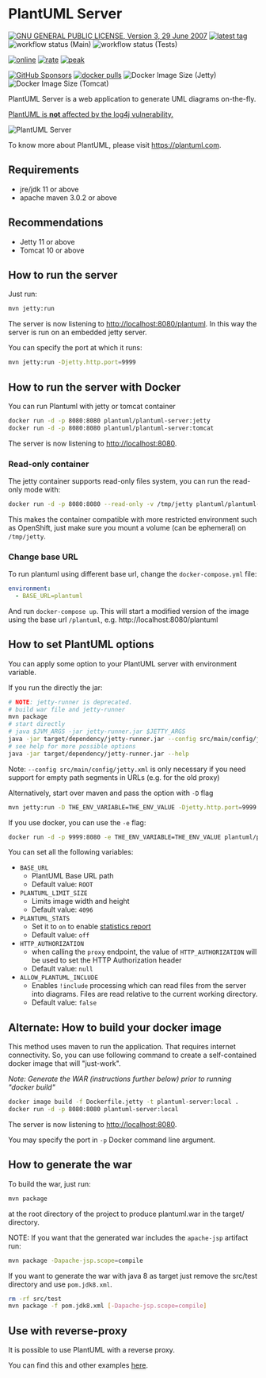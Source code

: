# PlantUML Server

[![GNU GENERAL PUBLIC LICENSE, Version 3, 29 June 2007](https://img.shields.io/github/license/plantuml/plantuml-server.svg?color=blue)](https://www.gnu.org/licenses/gpl-3.0)
[![latest tag](https://img.shields.io/github/v/tag/plantuml/plantuml-server)](https://github.com/plantuml/plantuml-server/tags)
![workflow status (Main)](https://github.com/plantuml/plantuml-server/actions/workflows/main.yml/badge.svg)
![workflow status (Tests)](https://github.com/plantuml/plantuml-server/actions/workflows/tests.yml/badge.svg)

[![online](https://img.shields.io/endpoint?url=https://www.plantuml.com/plantuml/badge)](https://www.plantuml.com/plantuml/uml/SyfFKj2rKt3CoKnELR1Io4ZDoSa70000)
[![rate](https://img.shields.io/endpoint?url=https://www.plantuml.com/plantuml/rate)](https://www.plantuml.com/plantuml/uml/SyfFKj2rKt3CoKnELR1Io4ZDoSa70000)
[![peak](https://img.shields.io/endpoint?url=https://www.plantuml.com/plantuml/rate?peak)](https://www.plantuml.com/plantuml/uml/SyfFKj2rKt3CoKnELR1Io4ZDoSa70000)

[![GitHub Sponsors](https://img.shields.io/github/sponsors/plantuml?logo=github)](https://github.com/sponsors/plantuml/)
[![docker pulls](https://img.shields.io/docker/pulls/plantuml/plantuml-server.svg?color=blue)](https://hub.docker.com/r/plantuml/plantuml-server)
![Docker Image Size (Jetty)](https://img.shields.io/docker/image-size/plantuml/plantuml-server/jetty?label=jetty%20image%20size)
![Docker Image Size (Tomcat)](https://img.shields.io/docker/image-size/plantuml/plantuml-server/tomcat?label=tomcat%20image%20size)

PlantUML Server is a web application to generate UML diagrams on-the-fly.

[PlantUML is **not** affected by the log4j vulnerability.](https://github.com/plantuml/plantuml/issues/826)


![PlantUML Server](https://raw.githubusercontent.com/plantuml/plantuml-server/master/screenshots/screenshot.png)

To know more about PlantUML, please visit https://plantuml.com.


## Requirements

- jre/jdk 11 or above
- apache maven 3.0.2 or above

## Recommendations

- Jetty 11 or above
- Tomcat 10 or above


## How to run the server

Just run:

```sh
mvn jetty:run
```

The server is now listening to [http://localhost:8080/plantuml](http://localhost:8080/plantuml).
In this way the server is run on an embedded jetty server.

You can specify the port at which it runs:

```sh
mvn jetty:run -Djetty.http.port=9999
```


## How to run the server with Docker

You can run Plantuml with jetty or tomcat container
```sh
docker run -d -p 8080:8080 plantuml/plantuml-server:jetty
docker run -d -p 8080:8080 plantuml/plantuml-server:tomcat
```

The server is now listening to [http://localhost:8080](http://localhost:8080).

### Read-only container

The jetty container supports read-only files system, you can run the read-only mode with:
```sh
docker run -d -p 8080:8080 --read-only -v /tmp/jetty plantuml/plantuml-server:jetty
```

This makes the container compatible with more restricted environment such as OpenShift, just make sure you mount a volume (can be ephemeral) on `/tmp/jetty`.

### Change base URL

To run plantuml using different base url, change the `docker-compose.yml` file:
```yaml
environment:
  - BASE_URL=plantuml
```

And run `docker-compose up`. This will start a modified version of the image using the base url `/plantuml`, e.g. http://localhost:8080/plantuml


## How to set PlantUML options

You can apply some option to your PlantUML server with environment variable.

If you run the directly the jar:
```sh
# NOTE: jetty-runner is deprecated.
# build war file and jetty-runner
mvn package
# start directly
# java $JVM_ARGS -jar jetty-runner.jar $JETTY_ARGS
java -jar target/dependency/jetty-runner.jar --config src/main/config/jetty.xml --port 9999 --path /plantuml target/plantuml.war
# see help for more possible options
java -jar target/dependency/jetty-runner.jar --help
```
Note: `--config src/main/config/jetty.xml` is only necessary if you need support for empty path segments in URLs (e.g. for the old proxy)

Alternatively, start over maven and pass the option with `-D` flag
```sh
mvn jetty:run -D THE_ENV_VARIABLE=THE_ENV_VALUE -Djetty.http.port=9999
```

If you use docker, you can use the `-e` flag:
```sh
docker run -d -p 9999:8080 -e THE_ENV_VARIABLE=THE_ENV_VALUE plantuml/plantuml-server:jetty
```

You can set all  the following variables:

* `BASE_URL`
  * PlantUML Base URL path
  * Default value: `ROOT`
* `PLANTUML_LIMIT_SIZE`
  * Limits image width and height
  * Default value: `4096`
* `PLANTUML_STATS`
  * Set it to `on` to enable [statistics report](https://plantuml.com/statistics-report)
  * Default value: `off`
* `HTTP_AUTHORIZATION`
  * when calling the `proxy` endpoint, the value of `HTTP_AUTHORIZATION` will be used to set the HTTP Authorization header
  * Default value: `null`
* `ALLOW_PLANTUML_INCLUDE`
  * Enables `!include` processing which can read files from the server into diagrams. Files are read relative to the current working directory.
  * Default value: `false`


## Alternate: How to build your docker image

This method uses maven to run the application. That requires internet connectivity.
So, you can use following command to create a self-contained docker image that will "just-work".

*Note: Generate the WAR (instructions further below) prior to running "docker build"*

```sh
docker image build -f Dockerfile.jetty -t plantuml-server:local .
docker run -d -p 8080:8080 plantuml-server:local
```
The server is now listening to [http://localhost:8080](http://localhost:8080).

You may specify the port in `-p` Docker command line argument.


## How to generate the war

To build the war, just run:
```sh
mvn package
```
at the root directory of the project to produce plantuml.war in the target/ directory.

NOTE: If you want that the generated war includes the `apache-jsp` artifact run:
```sh
mvn package -Dapache-jsp.scope=compile
```

If you want to generate the war with java 8 as target just remove the src/test directory and use `pom.jdk8.xml`.
```sh
rm -rf src/test
mvn package -f pom.jdk8.xml [-Dapache-jsp.scope=compile]
```

## Use with reverse-proxy

It is possible to use PlantUML with a reverse proxy.

You can find this and other examples [here](./examples).
